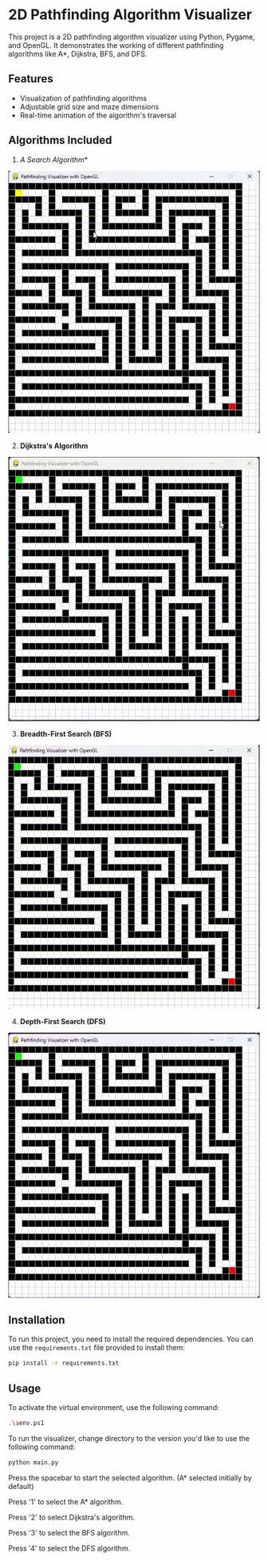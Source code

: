# 2D Pathfinding Algorithm Visualizer

This project is a 2D pathfinding algorithm visualizer using Python, Pygame, and OpenGL. It demonstrates the working of different pathfinding algorithms like A*, Dijkstra, BFS, and DFS.

## Features

- Visualization of pathfinding algorithms
- Adjustable grid size and maze dimensions
- Real-time animation of the algorithm's traversal

## Algorithms Included

1. **A* Search Algorithm**

![A* Search](https://github.com/AbdullahAhmedH/Algorithm-Path-Visualizer/blob/main/images/openglvn/gifastar.gif)

2. **Dijkstra's Algorithm**

![Djikstra's](https://github.com/AbdullahAhmedH/Algorithm-Path-Visualizer/blob/main/images/openglvn/gifdjikstra.gif)

3. **Breadth-First Search (BFS)**

![BFS](https://github.com/AbdullahAhmedH/Algorithm-Path-Visualizer/blob/main/images/openglvn/gifbfs.gif)

4. **Depth-First Search (DFS)**

![DFS](https://github.com/AbdullahAhmedH/Algorithm-Path-Visualizer/blob/main/images/openglvn/gifdfs.gif)


## Installation

To run this project, you need to install the required dependencies. You can use the `requirements.txt` file provided to install them:

```bash
pip install -r requirements.txt
```

## Usage

To activate the virtual environment, use the following command:

```bash
.\aenv.ps1
```


To run the visualizer, change directory to the version you'd like to use the following command:

```bash
python main.py
```

Press the spacebar to start the selected algorithm. (A* selected initially by default)

Press '1' to select the A* algorithm.

Press '2' to select Dijkstra's algorithm.

Press '3' to select the BFS algorithm.

Press '4' to select the DFS algorithm.
